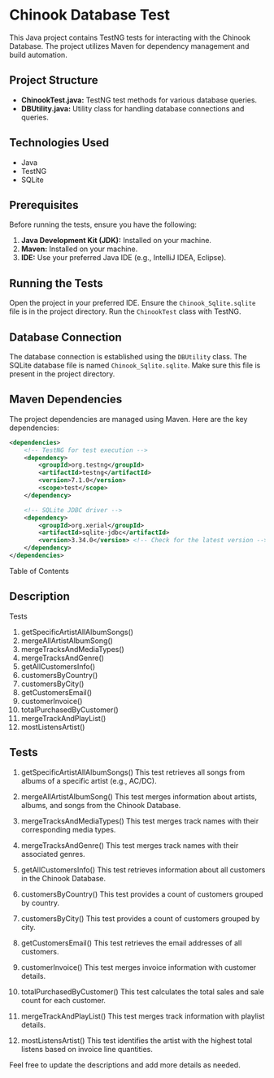 # Chinook Database Test

This Java project contains TestNG tests for interacting with the Chinook Database. The project utilizes Maven for dependency management and build automation.

## Project Structure

- **ChinookTest.java:** TestNG test methods for various database queries.
- **DBUtility.java:** Utility class for handling database connections and queries.

## Technologies Used

- Java
- TestNG
- SQLite

## Prerequisites

Before running the tests, ensure you have the following:

1. **Java Development Kit (JDK):** Installed on your machine.
2. **Maven:** Installed on your machine.
3. **IDE:** Use your preferred Java IDE (e.g., IntelliJ IDEA, Eclipse).

## Running the Tests
Open the project in your preferred IDE.
Ensure the `Chinook_Sqlite.sqlite` file is in the project directory.
Run the `ChinookTest` class with TestNG.

## Database Connection

The database connection is established using the `DBUtility` class. The SQLite database file is named `Chinook_Sqlite.sqlite`. Make sure this file is present in the project directory.

## Maven Dependencies

The project dependencies are managed using Maven. Here are the key dependencies:

```xml
<dependencies>
    <!-- TestNG for test execution -->
    <dependency>
        <groupId>org.testng</groupId>
        <artifactId>testng</artifactId>
        <version>7.1.0</version>
        <scope>test</scope>
    </dependency>

    <!-- SQLite JDBC driver -->
    <dependency>
        <groupId>org.xerial</groupId>
        <artifactId>sqlite-jdbc</artifactId>
        <version>3.34.0</version> <!-- Check for the latest version -->
    </dependency>
</dependencies>
```

Table of Contents
## Description
Tests
1. getSpecificArtistAllAlbumSongs()
2. mergeAllArtistAlbumSong()
3. mergeTracksAndMediaTypes()
4. mergeTracksAndGenre()
5. getAllCustomersInfo()
6. customersByCountry()
7. customersByCity()
8. getCustomersEmail()
9. customerInvoice()
10. totalPurchasedByCustomer()
11. mergeTrackAndPlayList()
12. mostListensArtist()

## Tests
1. getSpecificArtistAllAlbumSongs()
This test retrieves all songs from albums of a specific artist (e.g., AC/DC).

2. mergeAllArtistAlbumSong()
This test merges information about artists, albums, and songs from the Chinook Database.

3. mergeTracksAndMediaTypes()
This test merges track names with their corresponding media types.

4. mergeTracksAndGenre()
This test merges track names with their associated genres.

5. getAllCustomersInfo()
This test retrieves information about all customers in the Chinook Database.

6. customersByCountry()
This test provides a count of customers grouped by country.

7. customersByCity()
This test provides a count of customers grouped by city.

8. getCustomersEmail()
This test retrieves the email addresses of all customers.

9. customerInvoice()
This test merges invoice information with customer details.

10. totalPurchasedByCustomer()
This test calculates the total sales and sale count for each customer.

11. mergeTrackAndPlayList()
This test merges track information with playlist details.

12. mostListensArtist()
This test identifies the artist with the highest total listens based on invoice line quantities.

Feel free to update the descriptions and add more details as needed.
